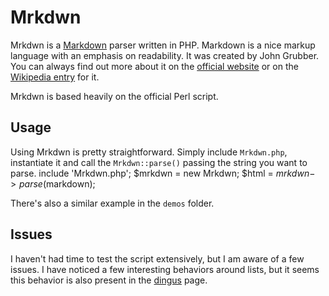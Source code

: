 Mrkdwn
====
Mrkdwn is a [Markdown][] parser written in PHP. Markdown is a nice
markup language with an emphasis on readability. It was created by
John Grubber. You can always find out more about it on the [official
website][markdown] or on the [Wikipedia entry][wiki] for it.

Mrkdwn is based heavily on the official Perl script.

[markdown]: http://daringfireball.net/projects/markdown "Markdown"
[wiki]: http://en.wikipedia.org/wiki/Markdown "Markdown - Wikipedia"

Usage
----
Using Mrkdwn is pretty straightforward. Simply include `Mrkdwn.php`,
instantiate it and call the `Mrkdwn::parse()` passing the string you
want to parse.
    include 'Mrkdwn.php';
	$mrkdwn = new Mrkdwn;
	$html = $mrkdwn->parse($markdown);

There's also a similar example in the `demos` folder.

Issues
----
I haven't had time to test the script extensively, but I am aware of
a few issues. I have noticed a few interesting behaviors around lists,
but it seems this behavior is also present in the [dingus][] page.

[dingus]: http://daringfireball.net/projects/markdown/dingus "Markdown Dingus"

